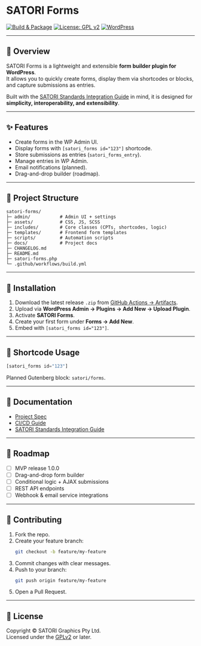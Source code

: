 # SATORI Forms

[![Build & Package](https://github.com/satoridev/satori-forms/actions/workflows/build.yml/badge.svg)](https://github.com/satoridev/satori-forms/actions)
[![License: GPL v2](https://img.shields.io/badge/License-GPLv2-blue.svg)](https://www.gnu.org/licenses/old-licenses/gpl-2.0.html)
[![WordPress](https://img.shields.io/badge/WordPress-6.3%2B-brightgreen.svg)](https://wordpress.org)

---

## 📖 Overview
SATORI Forms is a lightweight and extensible **form builder plugin for WordPress**.  
It allows you to quickly create forms, display them via shortcodes or blocks, and capture submissions as entries.

Built with the [SATORI Standards Integration Guide](docs/SATORI-STANDARDS-INTEGRATION-GUIDE.md) in mind, it is designed for **simplicity, interoperability, and extensibility**.

---

## ✨ Features
- Create forms in the WP Admin UI.
- Display forms with `[satori_forms id="123"]` shortcode.
- Store submissions as entries (`satori_forms_entry`).
- Manage entries in WP Admin.
- Email notifications (planned).
- Drag-and-drop builder (roadmap).

---

## 📂 Project Structure
```
satori-forms/
├─ admin/           # Admin UI + settings
├─ assets/          # CSS, JS, SCSS
├─ includes/        # Core classes (CPTs, shortcodes, logic)
├─ templates/       # Frontend form templates
├─ scripts/         # Automation scripts
├─ docs/            # Project docs
├─ CHANGELOG.md
├─ README.md
├─ satori-forms.php
└─ .github/workflows/build.yml
```

---

## 🚀 Installation

1. Download the latest release `.zip` from [GitHub Actions → Artifacts](https://github.com/satoridev/satori-forms/actions).
2. Upload via **WordPress Admin → Plugins → Add New → Upload Plugin**.
3. Activate **SATORI Forms**.
4. Create your first form under **Forms → Add New**.
5. Embed with `[satori_forms id="123"]`.

---

## 🧩 Shortcode Usage
```php
[satori_forms id="123"]
```

Planned Gutenberg block: `satori/forms`.

---

## 📜 Documentation
- [Project Spec](docs/PROJECT_SPEC.md)  
- [CI/CD Guide](docs/CI-CD-GUIDE.md)  
- [SATORI Standards Integration Guide](docs/SATORI-STANDARDS-INTEGRATION-GUIDE.md)  

---

## 📅 Roadmap
- [ ] MVP release 1.0.0
- [ ] Drag-and-drop form builder
- [ ] Conditional logic + AJAX submissions
- [ ] REST API endpoints
- [ ] Webhook & email service integrations

---

## 🤝 Contributing
1. Fork the repo.
2. Create your feature branch:  
   ```bash
   git checkout -b feature/my-feature
   ```
3. Commit changes with clear messages.  
4. Push to your branch:  
   ```bash
   git push origin feature/my-feature
   ```
5. Open a Pull Request.

---

## 📝 License
Copyright © SATORI Graphics Pty Ltd.  
Licensed under the [GPLv2](LICENSE) or later.
